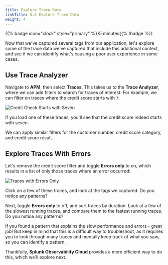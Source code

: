 ```yaml
---
title: Explore Trace Data
linkTitle: 5.4 Explore Trace Data
weight: 4
---
```


{{% badge icon="clock" style="primary" %}}5 minutes{{% /badge %}}

Now that we've captured several tags from our application, let's explore some of the trace data we've captured that include this additional context, and see if we can identify what's causing a poor user experience in some cases.

## Use Trace Analyzer

Navigate to **APM**, then select **Traces**.  This takes us to the **Trace Analyzer**, where we can add filters to search for traces of interest. For example, we can filter on traces where the credit score starts with `7`:

![Credit Check Starts with Seven](../images/credit_score_starts_with_seven.png)

If you load one of these traces, you'll see that the credit score indeed starts with seven.

We can apply similar filters for the customer number, credit score category, and credit score result.

## Explore Traces With Errors

Let's remove the credit score filter and toggle **Errors only** to on, which results in a list of only those traces where an error occurred:

![Traces with Errors Only](../images/traces_errors_only.png)

Click on a few of these traces, and look at the tags we captured. Do you notice any patterns?

Next, toggle **Errors only** to off, and sort traces by duration.  Look at a few of the slowest running traces, and compare them to the fastest running traces.  Do you notice any patterns?

If you found a pattern that explains the slow performance and errors - great job!  But keep in mind that this is a difficult way to troubleshoot, as it requires you to look through many traces and mentally keep track of what you saw, so you can identify a pattern.  

Thankfully, **Splunk Observability Cloud** provides a more efficient way to do this, which we'll explore next.
